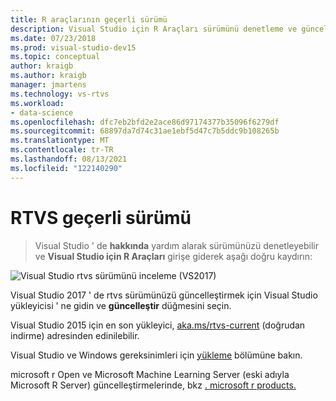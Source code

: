 ```yaml
---
title: R araçlarının geçerli sürümü
description: Visual Studio için R Araçları sürümünü denetleme ve güncelleştirmelerin yüklenmesi.
ms.date: 07/23/2018
ms.prod: visual-studio-dev15
ms.topic: conceptual
author: kraigb
ms.author: kraigb
manager: jmartens
ms.technology: vs-rtvs
ms.workload:
- data-science
ms.openlocfilehash: dfc7eb2bfd2e2ace86d97174377b35096f6279df
ms.sourcegitcommit: 68897da7d74c31ae1ebf5d47c7b5ddc9b108265b
ms.translationtype: MT
ms.contentlocale: tr-TR
ms.lasthandoff: 08/13/2021
ms.locfileid: "122140290"
---
```

# <a name="rtvs-current-version"></a>RTVS geçerli sürümü

  >  Visual Studio ' de **hakkında** yardım alarak sürümünüzü denetleyebilir ve **Visual Studio için R Araçları** girişe giderek aşağı doğru kaydırın:

![Visual Studio rtvs sürümünü inceleme (VS2017)](media/current-version.png)

Visual Studio 2017 ' de rtvs sürümünüzü güncelleştirmek için Visual Studio yükleyicisi ' ne gidin ve **güncelleştir** düğmesini seçin.

Visual Studio 2015 için en son yükleyici, [aka.ms/rtvs-current](https://rtvs.blob.core.windows.net/download/RTVS_2017-12-18.1.exe) (doğrudan indirme) adresinden edinilebilir.

Visual Studio ve Windows gereksinimleri için [yükleme](installing-r-tools-for-visual-studio.md) bölümüne bakın.

microsoft r Open ve Microsoft Machine Learning Server (eski adıyla Microsoft R Server) güncelleştirmelerinde, bkz [. microsoft r products.](https://azure.microsoft.com/?ocid=cloudplat_hp)
